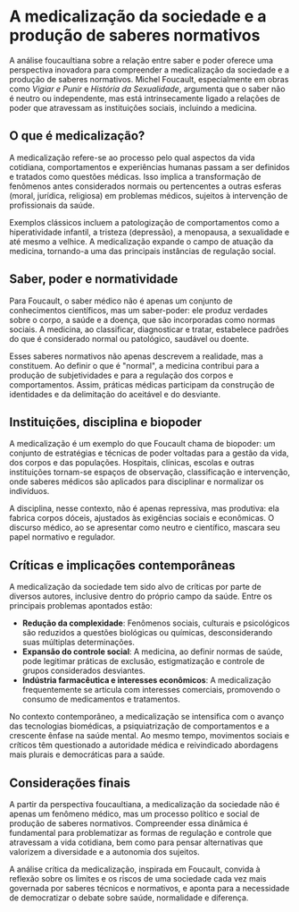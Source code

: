 # A medicalização da sociedade e a produção de saberes normativos

A análise foucaultiana sobre a relação entre saber e poder oferece uma perspectiva inovadora para compreender a medicalização da sociedade e a produção de saberes normativos. Michel Foucault, especialmente em obras como *Vigiar e Punir* e *História da Sexualidade*, argumenta que o saber não é neutro ou independente, mas está intrinsecamente ligado a relações de poder que atravessam as instituições sociais, incluindo a medicina.

## O que é medicalização?

A medicalização refere-se ao processo pelo qual aspectos da vida cotidiana, comportamentos e experiências humanas passam a ser definidos e tratados como questões médicas. Isso implica a transformação de fenômenos antes considerados normais ou pertencentes a outras esferas (moral, jurídica, religiosa) em problemas médicos, sujeitos à intervenção de profissionais da saúde.

Exemplos clássicos incluem a patologização de comportamentos como a hiperatividade infantil, a tristeza (depressão), a menopausa, a sexualidade e até mesmo a velhice. A medicalização expande o campo de atuação da medicina, tornando-a uma das principais instâncias de regulação social.

## Saber, poder e normatividade

Para Foucault, o saber médico não é apenas um conjunto de conhecimentos científicos, mas um saber-poder: ele produz verdades sobre o corpo, a saúde e a doença, que são incorporadas como normas sociais. A medicina, ao classificar, diagnosticar e tratar, estabelece padrões do que é considerado normal ou patológico, saudável ou doente.

Esses saberes normativos não apenas descrevem a realidade, mas a constituem. Ao definir o que é "normal", a medicina contribui para a produção de subjetividades e para a regulação dos corpos e comportamentos. Assim, práticas médicas participam da construção de identidades e da delimitação do aceitável e do desviante.

## Instituições, disciplina e biopoder

A medicalização é um exemplo do que Foucault chama de biopoder: um conjunto de estratégias e técnicas de poder voltadas para a gestão da vida, dos corpos e das populações. Hospitais, clínicas, escolas e outras instituições tornam-se espaços de observação, classificação e intervenção, onde saberes médicos são aplicados para disciplinar e normalizar os indivíduos.

A disciplina, nesse contexto, não é apenas repressiva, mas produtiva: ela fabrica corpos dóceis, ajustados às exigências sociais e econômicas. O discurso médico, ao se apresentar como neutro e científico, mascara seu papel normativo e regulador.

## Críticas e implicações contemporâneas

A medicalização da sociedade tem sido alvo de críticas por parte de diversos autores, inclusive dentro do próprio campo da saúde. Entre os principais problemas apontados estão:

- **Redução da complexidade**: Fenômenos sociais, culturais e psicológicos são reduzidos a questões biológicas ou químicas, desconsiderando suas múltiplas determinações.
- **Expansão do controle social**: A medicina, ao definir normas de saúde, pode legitimar práticas de exclusão, estigmatização e controle de grupos considerados desviantes.
- **Indústria farmacêutica e interesses econômicos**: A medicalização frequentemente se articula com interesses comerciais, promovendo o consumo de medicamentos e tratamentos.

No contexto contemporâneo, a medicalização se intensifica com o avanço das tecnologias biomédicas, a psiquiatrização de comportamentos e a crescente ênfase na saúde mental. Ao mesmo tempo, movimentos sociais e críticos têm questionado a autoridade médica e reivindicado abordagens mais plurais e democráticas para a saúde.

## Considerações finais

A partir da perspectiva foucaultiana, a medicalização da sociedade não é apenas um fenômeno médico, mas um processo político e social de produção de saberes normativos. Compreender essa dinâmica é fundamental para problematizar as formas de regulação e controle que atravessam a vida cotidiana, bem como para pensar alternativas que valorizem a diversidade e a autonomia dos sujeitos.

A análise crítica da medicalização, inspirada em Foucault, convida à reflexão sobre os limites e os riscos de uma sociedade cada vez mais governada por saberes técnicos e normativos, e aponta para a necessidade de democratizar o debate sobre saúde, normalidade e diferença.